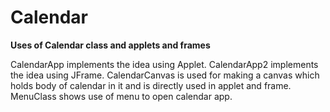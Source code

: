 # Calendar
**Uses of Calendar class and applets and frames**

CalendarApp implements the idea using Applet.
CalendarApp2 implements the idea using JFrame.
CalendarCanvas is used for making a canvas which holds body of calendar in it and is directly used in applet and frame.
MenuClass shows use of menu to open calendar app.
